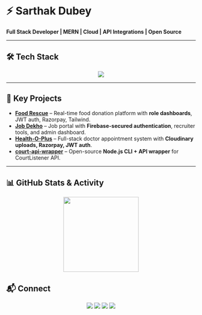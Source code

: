 # ⚡ Sarthak Dubey  
**Full Stack Developer | MERN | Cloud | API Integrations | Open Source**

---

## 🛠️ Tech Stack
<p align="center">
  <img src="https://skillicons.dev/icons?i=cpp,c,python,js,html,css,react,nextjs,redux,nodejs,express,fastapi,mongodb,mysql,redis,firebase,tailwind,bootstrap,git,github,postman,selenium,vercel&perline=10" />
</p>

---

## 🚀 Key Projects
- **[Food Rescue](https://github.com/sarthakdubeyy12/FoodRescue)** – Real-time food donation platform with **role dashboards**, JWT auth, Razorpay, Tailwind.  
- **[Job Dekho](https://github.com/sarthakdubeyy12/Job-Dekho)** – Job portal with **Firebase-secured authentication**, recruiter tools, and admin dashboard.  
- **[Health-O-Plus](https://github.com/sarthakdubeyy12/Health-O-Plus)** – Full-stack doctor appointment system with **Cloudinary uploads, Razorpay, JWT auth**.  
- **[court-api-wrapper](https://github.com/sarthakdubeyy12/court-api-wrapper)** – Open-source **Node.js CLI + API wrapper** for CourtListener API.  

---

## 📊 GitHub Stats & Activity

<p align="center">
  <img src="https://github-contributor-stats.vercel.app/api?username=sarthakdubeyy12&limit=5&theme=radical&combine_all_yearly_contributions=true" height="200"/>
</p>

## 📬 Connect
<p align="center">
  <a href="mailto:dubeysarthak47@gmail.com"><img src="https://img.shields.io/badge/Gmail-red?logo=gmail&logoColor=white" /></a>
  <a href="https://sarthak-portfolio-website.vercel.app"><img src="https://img.shields.io/badge/Portfolio-blue?logo=vercel" /></a>
  <a href="https://linkedin.com/in/sarthak-dubey13/"><img src="https://img.shields.io/badge/LinkedIn-blue?logo=linkedin" /></a>
  <a href="https://github.com/sarthakdubeyy12"><img src="https://img.shields.io/badge/GitHub-black?logo=github" /></a>
</p>
